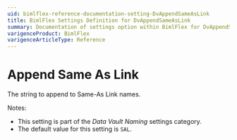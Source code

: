```yaml
---
uid: bimlflex-reference-documentation-setting-DvAppendSameAsLink
title: BimlFlex Settings Definition for DvAppendSameAsLink
summary: Documentation of settings option within BimlFlex for DvAppendSameAsLink
varigenceProduct: BimlFlex
varigenceArticleType: Reference
---
```


# Append Same As Link

The string to append to Same-As Link names.

Notes:

* This setting is part of the *Data Vault Naming* settings category.
* The default value for this setting is `SAL`.